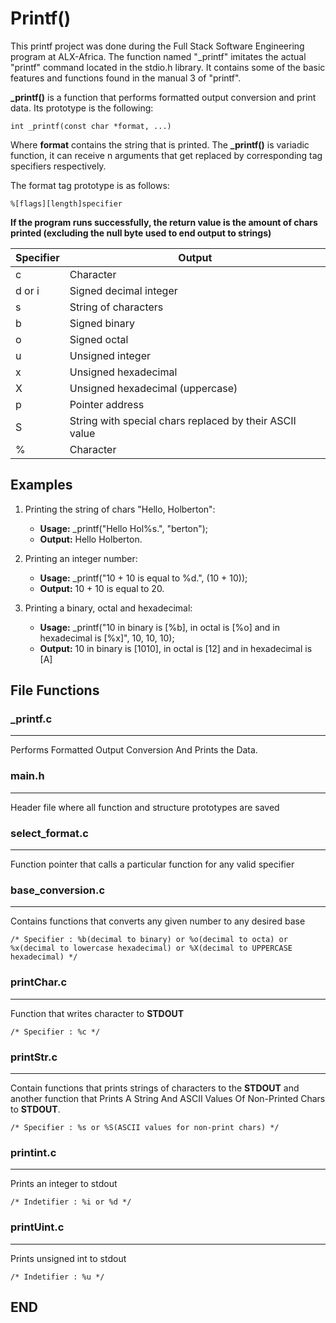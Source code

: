 # Printf()

This printf project was done during the Full Stack Software Engineering program at ALX-Africa. The function named "_printf" imitates the actual "printf" command located in the stdio.h library. It contains some of the basic features and functions found in the manual 3 of "printf".

**_printf()** is a function that performs formatted output conversion and print data. Its prototype is the following:

```
int _printf(const char *format, ...)
```

Where **format** contains the string that is printed. The **_printf()** is variadic function, it can receive n arguments that get replaced by corresponding tag specifiers respectively.

The format tag prototype is as follows:

```
%[flags][length]specifier
```

**If the program runs successfully, the return value is the amount of chars printed (excluding the null byte used to end output to strings)**

Specifier | Output
--- | ---
c	| Character
d or i	| Signed decimal integer
s	| String of characters
b	| Signed binary
o	| Signed octal
u	| Unsigned integer
x	| Unsigned hexadecimal
X	| Unsigned hexadecimal (uppercase)
p	| Pointer address
S	| String with special chars replaced by their ASCII value
%	| Character

## Examples

1. Printing the string of chars "Hello, Holberton":
   - **Usage:** _printf("Hello Hol%s.", "berton");
   - **Output:** Hello Holberton.

2. Printing an integer number:
   - **Usage:** _printf("10 + 10 is equal to %d.", (10 + 10));
   - **Output:** 10 + 10 is equal to 20.

3. Printing a binary, octal and hexadecimal:
   - **Usage:** _printf("10 in binary is [%b], in octal is [%o] and in hexadecimal is [%x]", 10, 10, 10);
   - **Output:** 10 in binary is [1010], in octal is [12] and in hexadecimal is [A]

## File Functions

### _printf.c
***
Performs Formatted Output Conversion And Prints the Data.

### main.h
***
Header file where all function and structure prototypes are saved

### select_format.c
***
Function pointer that calls a particular function for any valid specifier

### base_conversion.c
***
Contains functions that converts any given number to any desired base
```
/* Specifier : %b(decimal to binary) or %o(decimal to octa) or %x(decimal to lowercase hexadecimal) or %X(decimal to UPPERCASE hexadecimal) */
```

### printChar.c
***
Function that writes character to **STDOUT**
```
/* Specifier : %c */
```
### printStr.c
***
Contain functions that prints strings of characters to the **STDOUT** and another function that Prints A String And ASCII Values Of Non-Printed Chars to **STDOUT**.
```
/* Specifier : %s or %S(ASCII values for non-print chars) */
```

### printint.c
***
Prints an integer to stdout
```
/* Indetifier : %i or %d */
```
### printUint.c
***
Prints unsigned int to stdout
```
/* Indetifier : %u */
```
## END
